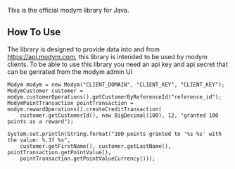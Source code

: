 This is the official modym library for Java. 

How To Use
----------
The library is designed to provide data into and from https://api.modym.com, this library is intended to be used by modym clients.
To be able to use this library you need an api key and api secret that can be genrated from the modym admin UI



    Modym modym = new Modym("CLIENT_DOMAIN", "CLIENT_KEY", "CLIENT_KEY");
    ModymCustomer customer = modym.customerOperations().getCustomerByReferenceId("reference_id");
    ModymPointTransaction pointTransaction = modym.rewardOperations().createCreditTransaction(
        customer.getCustomerId(), new BigDecimal(100), 12, "granted 100 points as a reward");

    System.out.println(String.format("100 points granted to '%s %s' with the value: %.3f %s",
        customer.getFirstName(), customer.getLastName(), pointTransaction.getPointValue(),
        pointTransaction.getPointValueCurrency()));
